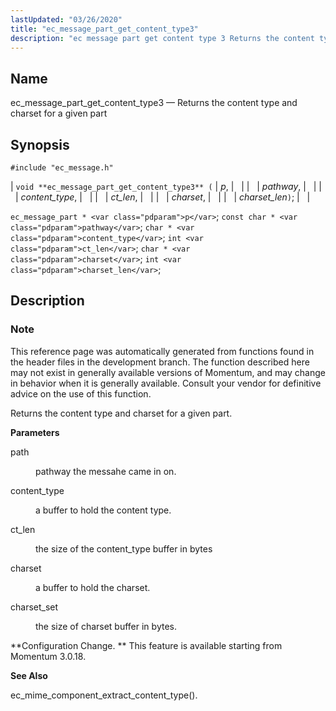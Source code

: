 ```yaml
---
lastUpdated: "03/26/2020"
title: "ec_message_part_get_content_type3"
description: "ec message part get content type 3 Returns the content type and charset for a given part void ec message part get content type 3 p pathway content type ct len charset charset len ec message part p const char pathway char content type int ct len char charset int..."
---
```


<a name="apis.ec_message_part_get_content_type3"></a> 
## Name

ec_message_part_get_content_type3 — Returns the content type and charset for a given part

## Synopsis

`#include "ec_message.h"`

| `void **ec_message_part_get_content_type3** (` | <var class="pdparam">p</var>, |   |
|   | <var class="pdparam">pathway</var>, |   |
|   | <var class="pdparam">content_type</var>, |   |
|   | <var class="pdparam">ct_len</var>, |   |
|   | <var class="pdparam">charset</var>, |   |
|   | <var class="pdparam">charset_len</var>`)`; |   |

`ec_message_part * <var class="pdparam">p</var>`;
`const char * <var class="pdparam">pathway</var>`;
`char * <var class="pdparam">content_type</var>`;
`int <var class="pdparam">ct_len</var>`;
`char * <var class="pdparam">charset</var>`;
`int <var class="pdparam">charset_len</var>`;<a name="idp56396432"></a> 
## Description

### Note

This reference page was automatically generated from functions found in the header files in the development branch. The function described here may not exist in generally available versions of Momentum, and may change in behavior when it is generally available. Consult your vendor for definitive advice on the use of this function.

Returns the content type and charset for a given part.

**<a name="idp56399312"></a> Parameters**

<dl class="variablelist">

<dt>path</dt>

<dd>

pathway the messahe came in on.

</dd>

<dt>content_type</dt>

<dd>

a buffer to hold the content type.

</dd>

<dt>ct_len</dt>

<dd>

the size of the content_type buffer in bytes

</dd>

<dt>charset</dt>

<dd>

a buffer to hold the charset.

</dd>

<dt>charset_set</dt>

<dd>

the size of charset buffer in bytes.

</dd>

</dl>

**Configuration Change. ** This feature is available starting from Momentum 3.0.18.

**<a name="idp56411136"></a> See Also**

ec_mime_component_extract_content_type().